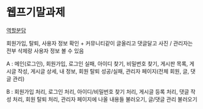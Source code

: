 # 웹프기말과제
[역할분담](https://chatgpt.com/canvas/shared/683036edde988191b5ca3edad2f53577)

회원가입, 탈퇴, 사용자 정보 확인 + 커뮤니티같이 글올리고 댓글달고 사진 / 관리자는 전부 삭제랑 사용자 정보 볼 수 있음


A : 메인(로그인), 회원가입, 로그인 실패, 아이디 찾기, 비밀번호 찾기, 게시판 목록, 게시글 작성, 게시글 상세, 내 정보, 회원 탈퇴 성공/실패, 관리자 페이지(전체 회원, 글, 댓글 관리)

B : 회원가입 처리, 로그인 처리, 아이디/비밀번호 찾기 처리, 게시글 등록 처리, 댓글 작성 처리, 회원 탈퇴 처리, 관리자 페이지에 나올 내용들 불러오기, 글/댓글 관리 불러오기
